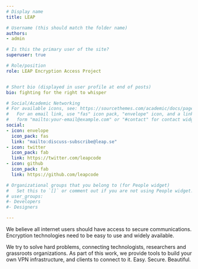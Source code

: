 ```yaml
---
# Display name
title: LEAP

# Username (this should match the folder name)
authors:
- admin

# Is this the primary user of the site?
superuser: true

# Role/position
role: LEAP Encryption Access Project


# Short bio (displayed in user profile at end of posts)
bio: fighting for the right to whisper 

# Social/Academic Networking
# For available icons, see: https://sourcethemes.com/academic/docs/page-builder/#icons
#   For an email link, use "fas" icon pack, "envelope" icon, and a link in the
#   form "mailto:your-email@example.com" or "#contact" for contact widget.
social:
- icon: envelope
  icon_pack: fas
  link: "mailto:discuss-subscribe@leap.se"
- icon: twitter
  icon_pack: fab
  link: https://twitter.com/leapcode
- icon: github
  icon_pack: fab
  link: https://github.com/leapcode

# Organizational groups that you belong to (for People widget)
#   Set this to `[]` or comment out if you are not using People widget.
# user_groups:
#- Developers
#- Designers

---
```


We believe all internet users should have access to secure communications. Encryption technologies need to be easy to use and widely available.

We try to solve hard problems, connecting technologists, researchers and grassroots organizations. As part of this work, we provide tools to build your own VPN infrastructure, and clients to connect to it. Easy. Secure. Beautiful.
